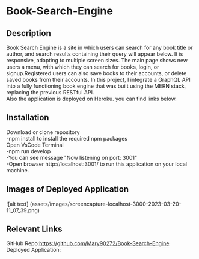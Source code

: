 # Book-Search-Engine


## Description

Book Search Engine is a site in which users can search for any book title or author, and search results containing their query will appear below.  It is responsive, adapting to multiple screen sizes. The main page shows new users a menu, with which they can search for books, login, or signup.Registered users can also save books to their accounts, or delete saved books from their accounts.
 In this project, I integrate a GraphQL API into a fully functioning book engine that was built using the MERN stack, replacing the previous RESTful API.<br>
 Also the application is deployed on Heroku. you can find links below.
 <br>

 ## Installation

 Download or clone repository<br>
-npm install to install the required npm packages<br>
Open VsCode Terminal<br>
-npm run develop<br>
-You can see message "Now listening on port: 3001"<br>
-Open browser http://localhost:3001/ to run this application on your local machine.<br>

## Images of Deployed Application
![alt text] (assets/images/screencapture-localhost-3000-2023-03-20-11_07_39.png)





## Relevant Links
GitHub Repo:https://github.com/Mary90272/Book-Search-Engine
<br>
Deployed Application:
<br>
